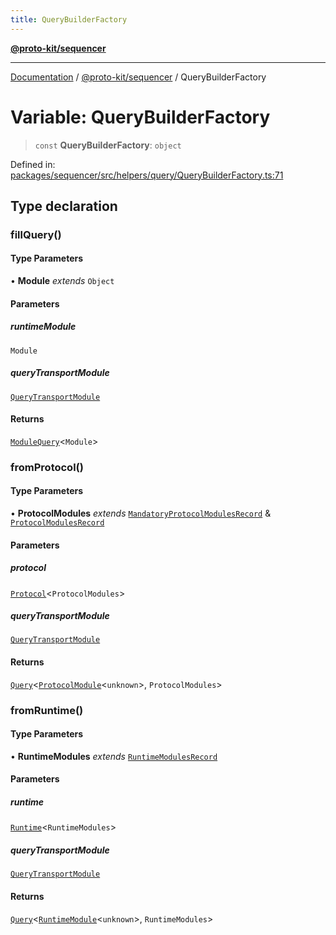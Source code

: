 ```yaml
---
title: QueryBuilderFactory
---
```


[**@proto-kit/sequencer**](../README.md)

***

[Documentation](../../../README.md) / [@proto-kit/sequencer](../README.md) / QueryBuilderFactory

# Variable: QueryBuilderFactory

> `const` **QueryBuilderFactory**: `object`

Defined in: [packages/sequencer/src/helpers/query/QueryBuilderFactory.ts:71](https://github.com/proto-kit/framework/blob/4d6b3b6da51b3edee0fbf25ce72c1f59ec61e891/packages/sequencer/src/helpers/query/QueryBuilderFactory.ts#L71)

## Type declaration

### fillQuery()

#### Type Parameters

• **Module** *extends* `Object`

#### Parameters

##### runtimeModule

`Module`

##### queryTransportModule

[`QueryTransportModule`](../interfaces/QueryTransportModule.md)

#### Returns

[`ModuleQuery`](../type-aliases/ModuleQuery.md)\<`Module`\>

### fromProtocol()

#### Type Parameters

• **ProtocolModules** *extends* [`MandatoryProtocolModulesRecord`](../../protocol/type-aliases/MandatoryProtocolModulesRecord.md) & [`ProtocolModulesRecord`](../../protocol/type-aliases/ProtocolModulesRecord.md)

#### Parameters

##### protocol

[`Protocol`](../../protocol/classes/Protocol.md)\<`ProtocolModules`\>

##### queryTransportModule

[`QueryTransportModule`](../interfaces/QueryTransportModule.md)

#### Returns

[`Query`](../type-aliases/Query.md)\<[`ProtocolModule`](../../protocol/classes/ProtocolModule.md)\<`unknown`\>, `ProtocolModules`\>

### fromRuntime()

#### Type Parameters

• **RuntimeModules** *extends* [`RuntimeModulesRecord`](../../module/type-aliases/RuntimeModulesRecord.md)

#### Parameters

##### runtime

[`Runtime`](../../module/classes/Runtime.md)\<`RuntimeModules`\>

##### queryTransportModule

[`QueryTransportModule`](../interfaces/QueryTransportModule.md)

#### Returns

[`Query`](../type-aliases/Query.md)\<[`RuntimeModule`](../../module/classes/RuntimeModule.md)\<`unknown`\>, `RuntimeModules`\>

